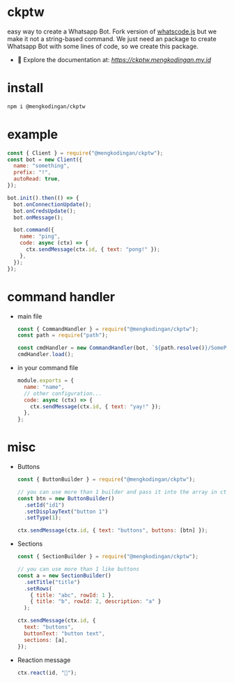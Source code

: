# ckptw

easy way to create a Whatsapp Bot. Fork version of [whatscode.js](https://github.com/JastinXyz/whatscode.js) but we make it not a string-based command. We just need an package to create Whatsapp Bot with some lines of code, so we create this package.

- 📕 Explore the documentation at: *https://ckptw.mengkodingan.my.id*

# install

```bash
npm i @mengkodingan/ckptw
```

# example

```js
const { Client } = require("@mengkodingan/ckptw");
const bot = new Client({
  name: "something",
  prefix: "!",
  autoRead: true,
});

bot.init().then(() => {
  bot.onConnectionUpdate();
  bot.onCredsUpdate();
  bot.onMessage();

  bot.command({
    name: "ping",
    code: async (ctx) => {
      ctx.sendMessage(ctx.id, { text: "pong!" });
    },
  });
});
```

# command handler

- main file

  ```js
  const { CommandHandler } = require("@mengkodingan/ckptw");
  const path = require("path");

  const cmdHandler = new CommandHandler(bot, `${path.resolve()}/SomePath/`);
  cmdHandler.load();
  ```

- in your command file
  ```js
  module.exports = {
    name: "name",
    // other configuration...
    code: async (ctx) => {
      ctx.sendMessage(ctx.id, { text: "yay!" });
    },
  };
  ```

# misc

- Buttons

  ```js
  const { ButtonBuilder } = require("@mengkodingan/ckptw");

  // you can use more than 1 builder and pass it into the array in ctx
  const btn = new ButtonBuilder()
    .setId("id1")
    .setDisplayText("button 1")
    .setType(1);

  ctx.sendMessage(ctx.id, { text: "buttons", buttons: [btn] });
  ```

- Sections

  ```js
  const { SectionBuilder } = require("@mengkodingan/ckptw");

  // you can use more than 1 like buttons
  const a = new SectionBuilder()
    .setTitle("title")
    .setRows(
      { title: "abc", rowId: 1 },
      { title: "b", rowId: 2, description: "a" }
    );

  ctx.sendMessage(ctx.id, {
    text: "buttons",
    buttonText: "button text",
    sections: [a],
  });
  ```

- Reaction message
  ```js
  ctx.react(id, "🎈");
  ```

